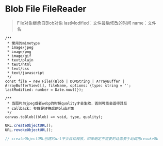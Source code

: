# Blob File FileReader

> File对象继承自Blob对象
> lastModified：文件最后修改的时间
> name：文件名

```tsx
/**
 * 常用的mimetype
 * image/jpeg
 * image/png
 * image/gif
 * text/plain
 * text/html
 * text/css
 * text/javascript
 */
const file = new File((Blob | DOMString | ArrayBuffer | ArrayBufferView)[], fileName, options: {type: string = ''; lastModified: number = Date.now()});
```

```tsx
/** 
 * 当图片为jpeg或者webp的时候quality才会生效，否则可能会适得其反
 * callback: 参数是转换后的blob对象
 */
canvas.toBlob((blob) => void, type, quality);
```

```ts
URL.createObjectURL();
URL.revokeObjectURL();

// createObjectURL创建的url不会自动释放，如果确定不需要的话需要手动调用revokeObjectURL进行释放，否则可能会造成内存浪费
```

